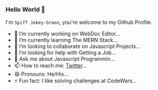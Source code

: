 ### Hello World 👋

I'm `Spiff Jekey-Green`, you're welcome to my Github Profile.

- 🔭 I’m currently working on WebDoc Editor...
- 🌱 I’m currently learning The MERN Stack...
- 👯 I’m looking to collaborate on Javascript Projects...
- 🤔 I’m looking for help with Getting a Job...
- 💬 Ask me about Javascript Programmin...
- 📫 How to reach me: [Twitter](https://twitter.com/spiffGreen)...
- 😄 Pronouns: He/His...
- ⚡ Fun fact: I like solving challenges at CodeWars...
